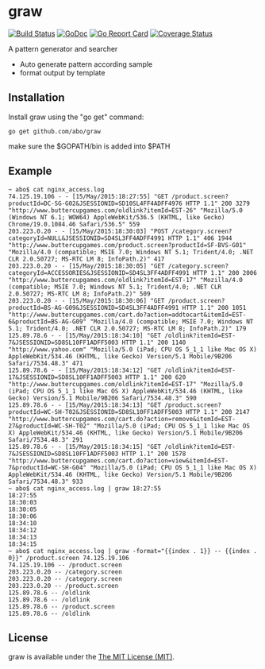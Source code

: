 graw
====
[![Build Status](https://travis-ci.org/abo/graw.svg)](https://travis-ci.org/abo/graw)
[![GoDoc](https://godoc.org/github.com/abo/graw/patn?status.svg)](https://godoc.org/github.com/abo/graw/patn)
[![Go Report Card](https://goreportcard.com/badge/github.com/abo/graw)](https://goreportcard.com/report/github.com/abo/graw)
[![Coverage Status](https://coveralls.io/repos/github/abo/graw/badge.svg?branch=master)](https://coveralls.io/github/abo/graw?branch=master)

A pattern generator and searcher

* Auto generate pattern according sample
* format output by template


Installation
------------

Install graw using the "go get" command:

    go get github.com/abo/graw

make sure the $GOPATH/bin is added into $PATH


Example
-------

    ~ abo$ cat nginx_access.log
    74.125.19.106 - - [15/May/2015:18:27:55] "GET /product.screen?productId=DC-SG-G02&JSESSIONID=SD10SL4FF4ADFF4976 HTTP 1.1" 200 3279 "http://www.buttercupgames.com/oldlink?itemId=EST-26" "Mozilla/5.0 (Windows NT 6.1; WOW64) AppleWebKit/536.5 (KHTML, like Gecko) Chrome/19.0.1084.46 Safari/536.5" 559
    203.223.0.20 - - [15/May/2015:18:30:03] "POST /category.screen?categoryId=NULL&JSESSIONID=SD4SL3FF4ADFF4991 HTTP 1.1" 406 1944 "http://www.buttercupgames.com/product.screen?productId=SF-BVS-G01" "Mozilla/4.0 (compatible; MSIE 7.0; Windows NT 5.1; Trident/4.0; .NET CLR 2.0.50727; MS-RTC LM 8; InfoPath.2)" 417
    203.223.0.20 - - [15/May/2015:18:30:05] "GET /category.screen?categoryId=ACCESSORIES&JSESSIONID=SD4SL3FF4ADFF4991 HTTP 1.1" 200 2006 "http://www.buttercupgames.com/oldlink?itemId=EST-17" "Mozilla/4.0 (compatible; MSIE 7.0; Windows NT 5.1; Trident/4.0; .NET CLR 2.0.50727; MS-RTC LM 8; InfoPath.2)" 509
    203.223.0.20 - - [15/May/2015:18:30:06] "GET /product.screen?productId=BS-AG-G09&JSESSIONID=SD4SL3FF4ADFF4991 HTTP 1.1" 200 1051 "http://www.buttercupgames.com/cart.do?action=addtocart&itemId=EST-6&productId=BS-AG-G09" "Mozilla/4.0 (compatible; MSIE 7.0; Windows NT 5.1; Trident/4.0; .NET CLR 2.0.50727; MS-RTC LM 8; InfoPath.2)" 179
    125.89.78.6 - - [15/May/2015:18:34:10] "GET /oldlink?itemId=EST-7&JSESSIONID=SD8SL10FF1ADFF5003 HTTP 1.1" 200 1140 "http://www.yahoo.com" "Mozilla/5.0 (iPad; CPU OS 5_1_1 like Mac OS X) AppleWebKit/534.46 (KHTML, like Gecko) Version/5.1 Mobile/9B206 Safari/7534.48.3" 471
    125.89.78.6 - - [15/May/2015:18:34:12] "GET /oldlink?itemId=EST-17&JSESSIONID=SD8SL10FF1ADFF5003 HTTP 1.1" 200 620 "http://www.buttercupgames.com/oldlink?itemId=EST-17" "Mozilla/5.0 (iPad; CPU OS 5_1_1 like Mac OS X) AppleWebKit/534.46 (KHTML, like Gecko) Version/5.1 Mobile/9B206 Safari/7534.48.3" 590
    125.89.78.6 - - [15/May/2015:18:34:13] "GET /product.screen?productId=WC-SH-T02&JSESSIONID=SD8SL10FF1ADFF5003 HTTP 1.1" 200 2147 "http://www.buttercupgames.com/cart.do?action=remove&itemId=EST-27&productId=WC-SH-T02" "Mozilla/5.0 (iPad; CPU OS 5_1_1 like Mac OS X) AppleWebKit/534.46 (KHTML, like Gecko) Version/5.1 Mobile/9B206 Safari/7534.48.3" 291
    125.89.78.6 - - [15/May/2015:18:34:15] "GET /oldlink?itemId=EST-7&JSESSIONID=SD8SL10FF1ADFF5003 HTTP 1.1" 200 1578 "http://www.buttercupgames.com/cart.do?action=view&itemId=EST-7&productId=WC-SH-G04" "Mozilla/5.0 (iPad; CPU OS 5_1_1 like Mac OS X) AppleWebKit/534.46 (KHTML, like Gecko) Version/5.1 Mobile/9B206 Safari/7534.48.3" 933
    ~ abo$ cat nginx_access.log | graw 18:27:55
    18:27:55
    18:30:03
    18:30:05
    18:30:06
    18:34:10
    18:34:12
    18:34:13
    18:34:15
    ~ abo$ cat nginx_access.log | graw -format="{{index . 1}} -- {{index . 0}}" /product.screen 74.125.19.106
    74.125.19.106 -- /product.screen
    203.223.0.20 -- /category.screen
    203.223.0.20 -- /category.screen
    203.223.0.20 -- /product.screen
    125.89.78.6 -- /oldlink
    125.89.78.6 -- /oldlink
    125.89.78.6 -- /product.screen
    125.89.78.6 -- /oldlink


License
-------

graw is available under the [The MIT License (MIT)](https://opensource.org/licenses/MIT).    
